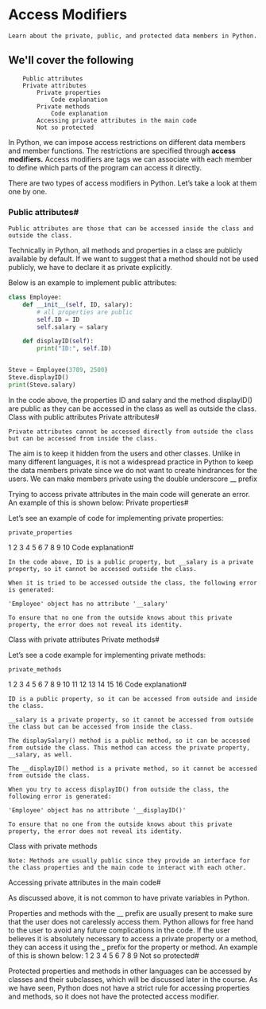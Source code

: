 # Access Modifiers

    Learn about the private, public, and protected data members in Python. 
## We'll cover the following

        Public attributes
        Private attributes
            Private properties
                Code explanation
            Private methods
                Code explanation
            Accessing private attributes in the main code
            Not so protected

In Python, we can impose access restrictions on different data members and member functions. The restrictions are specified through **access modifiers.** Access modifiers are tags we can associate with each member to define which parts of the program can access it directly.

There are two types of access modifiers in Python. Let’s take a look at them one by one.

### Public attributes#

    Public attributes are those that can be accessed inside the class and outside the class.

Technically in Python, all methods and properties in a class are publicly available by default. If we want to suggest that a method should not be used publicly, we have to declare it as private explicitly.

Below is an example to implement public attributes:
```py
class Employee:
    def __init__(self, ID, salary):
        # all properties are public
        self.ID = ID
        self.salary = salary

    def displayID(self):
        print("ID:", self.ID)


Steve = Employee(3789, 2500)
Steve.displayID()
print(Steve.salary)

```

In the code above, the properties ID and salary and the method displayID() are public as they can be accessed in the class as well as outside the class.
Class with public attributes
Private attributes#

    Private attributes cannot be accessed directly from outside the class but can be accessed from inside the class.

The aim is to keep it hidden from the users and other classes. Unlike in many different languages, it is not a widespread practice in Python to keep the data members private since we do not want to create hindrances for the users. We can make members private using the double underscore __ prefix

Trying to access private attributes in the main code will generate an error. An example of this is shown below:
Private properties#

Let’s see an example of code for implementing private properties:

    private_properties

1
2
3
4
5
6
7
8
9
10
Code explanation#

    In the code above, ID is a public property, but __salary is a private property, so it cannot be accessed outside the class.

    When it is tried to be accessed outside the class, the following error is generated:

    'Employee' object has no attribute '__salary'

    To ensure that no one from the outside knows about this private property, the error does not reveal its identity.

Class with private attributes
Private methods#

Let’s see a code example for implementing private methods:

    private_methods

1
2
3
4
5
6
7
8
9
10
11
12
13
14
15
16
Code explanation#

    ID is a public property, so it can be accessed from outside and inside the class.

    __salary is a private property, so it cannot be accessed from outside the class but can be accessed from inside the class.

    The displaySalary() method is a public method, so it can be accessed from outside the class. This method can access the private property, __salary, as well.

    The __displayID() method is a private method, so it cannot be accessed from outside the class.

    When you try to access displayID() from outside the class, the following error is generated:

    'Employee' object has no attribute '__displayID()'

    To ensure that no one from the outside knows about this private property, the error does not reveal its identity.

Class with private methods

    Note: Methods are usually public since they provide an interface for the class properties and the main code to interact with each other.

Accessing private attributes in the main code#

As discussed above, it is not common to have private variables in Python.

Properties and methods with the __ prefix are usually present to make sure that the user does not carelessly access them. Python allows for free hand to the user to avoid any future complications in the code. If the user believes it is absolutely necessary to access a private property or a method, they can access it using the _<ClassName> prefix for the property or method. An example of this is shown below:
1
2
3
4
5
6
7
8
9
Not so protected#

Protected properties and methods in other languages can be accessed by classes and their subclasses, which will be discussed later in the course. As we have seen, Python does not have a strict rule for accessing properties and methods, so it does not have the protected access modifier.
